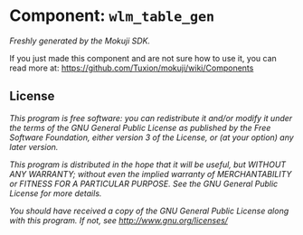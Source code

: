 # Component: `wlm_table_gen`

_Freshly generated by the Mokuji SDK._

If you just made this component and are not sure how to use it, you can read more at:
  https://github.com/Tuxion/mokuji/wiki/Components

License
-------

*This program is free software: you can redistribute it and/or modify*
*it under the terms of the GNU General Public License as published by*
*the Free Software Foundation, either version 3 of the License, or*
*(at your option) any later version.*

*This program is distributed in the hope that it will be useful,*
*but WITHOUT ANY WARRANTY; without even the implied warranty of*
*MERCHANTABILITY or FITNESS FOR A PARTICULAR PURPOSE.  See the*
*GNU General Public License for more details.*

*You should have received a copy of the GNU General Public License*
*along with this program.  If not, see http://www.gnu.org/licenses/*
